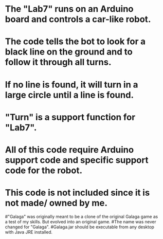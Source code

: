 # The "Lab7" runs on an Arduino board and controls a car-like robot. 
# The code tells the bot to look for a black line on the ground and to follow it through all turns.
# If no line is found, it will turn in a large circle until a line is found. 
# "Turn" is a support function for "Lab7". 
# All of this code require Arduino support code and specific support code for the robot. 
# This code is not included since it is not made/ owned by me. 

#"Galaga" was originally meant to be a clone of the original Galaga game as a test of my skills. But evolved into an original game.
#The name was never changed for "Galaga". 
#Galaga.jar should be executable from any desktop with Java JRE installed. 
